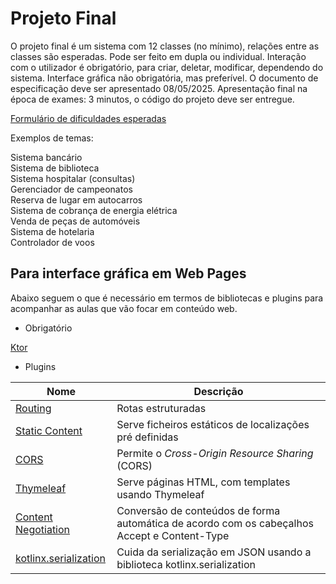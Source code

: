 # Projeto Final

O projeto final é um sistema com 12 classes (no mínimo), relações entre as classes são esperadas. Pode ser feito em dupla ou individual. Interação com o utilizador é obrigatório, para criar, deletar, modificar, dependendo do sistema. Interface gráfica não obrigatória, mas preferível. O documento de especificação deve ser apresentado 08/05/2025. Apresentação final na época de exames: 3 minutos, o código do projeto deve ser entregue.

[Formulário de dificuldades esperadas](https://docs.google.com/forms/d/15r-fOzUljAEck1F9bRhaa7G4M8eJEHebawoIHb_XW3M/preview)

Exemplos de temas:

Sistema bancário  
Sistema de biblioteca  
Sistema hospitalar (consultas)  
Gerenciador de campeonatos  
Reserva de lugar em autocarros  
Sistema de cobrança de energia elétrica  
Venda de peças de automóveis  
Sistema de hotelaria  
Controlador de voos  

## Para interface gráfica em Web Pages

Abaixo seguem o que é necessário em termos de bibliotecas e plugins para acompanhar as aulas que vão focar em conteúdo web.

* Obrigatório

[Ktor](https://start.ktor.io/p/routing)

* Plugins

| Nome                                                                   | Descrição                                                                        |
| ------------------------------------------------------------------------|------------------------------------------------------------------------------------ |
| [Routing](https://start.ktor.io/p/routing)                             | Rotas estruturadas                                                  |
| [Static Content](https://start.ktor.io/p/static-content)               | Serve ficheiros estáticos de localizações pré definidas                                         |
| [CORS](https://start.ktor.io/p/cors)                                   | Permite o _Cross-Origin Resource Sharing_ (CORS)                                       |
| [Thymeleaf](https://start.ktor.io/p/thymeleaf)                         | Serve páginas HTML, com templates usando Thymeleaf                                     |
| [Content Negotiation](https://start.ktor.io/p/content-negotiation)     | Conversão de conteúdos de forma automática de acordo com os cabeçalhos Accept e Content-Type |
| [kotlinx.serialization](https://start.ktor.io/p/kotlinx-serialization) | Cuida da serialização em JSON usando a biblioteca kotlinx.serialization                      |
